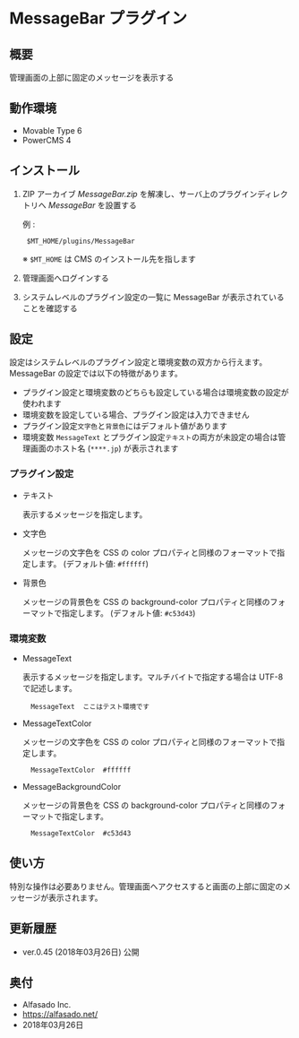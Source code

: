 # MessageBar プラグイン

## 概要

管理画面の上部に固定のメッセージを表示する

## 動作環境

- Movable Type 6
- PowerCMS 4

## インストール

1. ZIP アーカイブ *MessageBar.zip* を解凍し、サーバ上のプラグインディレクトリへ *MessageBar* を設置する

    例 :

        $MT_HOME/plugins/MessageBar

    ※ `$MT_HOME` は CMS のインストール先を指します

1. 管理画面へログインする
1. システムレベルのプラグイン設定の一覧に MessageBar が表示されていることを確認する

## 設定

設定はシステムレベルのプラグイン設定と環境変数の双方から行えます。
MessageBar の設定では以下の特徴があります。

- プラグイン設定と環境変数のどちらも設定している場合は環境変数の設定が使われます
- 環境変数を設定している場合、プラグイン設定は入力できません
- プラグイン設定`文字色`と`背景色`にはデフォルト値があります
- 環境変数 `MessageText` とプラグイン設定`テキスト`の両方が未設定の場合は管理画面のホスト名 (`****.jp`) が表示されます

### プラグイン設定


- テキスト

    表示するメッセージを指定します。

- 文字色

    メッセージの文字色を CSS の color プロパティと同様のフォーマットで指定します。 (デフォルト値: `#ffffff`)

- 背景色

    メッセージの背景色を CSS の background-color プロパティと同様のフォーマットで指定します。 (デフォルト値: `#c53d43`)

### 環境変数

- MessageText

    表示するメッセージを指定します。マルチバイトで指定する場合は UTF-8 で記述します。

        MessageText  ここはテスト環境です

- MessageTextColor

    メッセージの文字色を CSS の color プロパティと同様のフォーマットで指定します。

        MessageTextColor  #ffffff

- MessageBackgroundColor

    メッセージの背景色を CSS の background-color プロパティと同様のフォーマットで指定します。

        MessageTextColor  #c53d43

## 使い方

特別な操作は必要ありません。管理画面へアクセスすると画面の上部に固定のメッセージが表示されます。

## 更新履歴

- ver.0.45 (2018年03月26日) 公開

## 奥付
- Alfasado Inc.
- https://alfasado.net/
- 2018年03月26日
